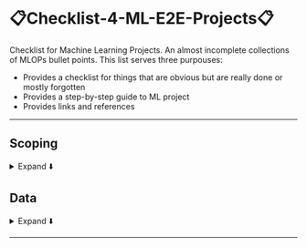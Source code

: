 #  📋Checklist-4-ML-E2E-Projects📋
Checklist for Machine Learning Projects. An almost incomplete collections of MLOPs bullet points. This list serves three purpouses:
- Provides a checklist for things that are obvious but are really done or mostly forgotten
- Provides a step-by-step guide to ML project
- Provides links and references
***

## Scoping
<details>
<summary>Expand ⬇️</summary>
<br>

-  What is the project main objective?
-  Which part of the main objective a ML is addressing?
-  Establish a baseline against which your ML will be considered an improvement
-  Are there any solutions not based on a ML model?
-  Choose: KPIs	(key performance indicators)
-  Monitor your project's objective over time.
- Talk to the domain expertes, they are those with the domain knowledge. 

</details>

## Data
<details>
<summary>Expand ⬇️</summary>
<br>

- Data sourcing/collection/ingestion
    - Collect your data from the web via scraping
    - Build your own dataset
    - Create/augment your data with some synthetic data generation techniques
    - Dowload some open source. Best resource is probably [Kaggle](https://www.kaggle.com/)
- Data versioning
- Data cleaning
- Data labeling
- Establish a data schema which helps validate the data. Especially for [concept drift](https://machinelearningmastery.com/gentle-introduction-concept-drift-machine-learning/)
- Data storage
    - Structured: SQL
    - Unstructured: NoSQL
- Data transformation]

</details>

***



